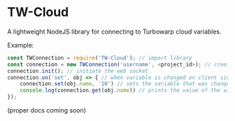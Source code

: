 # TW-Cloud
A lightweight NodeJS library for connecting to Turbowarp cloud variables.

Example:
```js
const TWConnection = require('TW-Cloud'); // import library
const connection = new TWConnection('username', <project_id>); // create new tw connection class
connection.init(); // initiate the web socket
connection.on('set', obj => { // when variable is changed on client side, triggers event
    connection.set(obj.name, '10') // sets the variable that was changed to 10
    console.log(connection.get(obj.name)) // prints the value of the variable to the console, in this case, 10
});
```

(proper docs coming soon)
